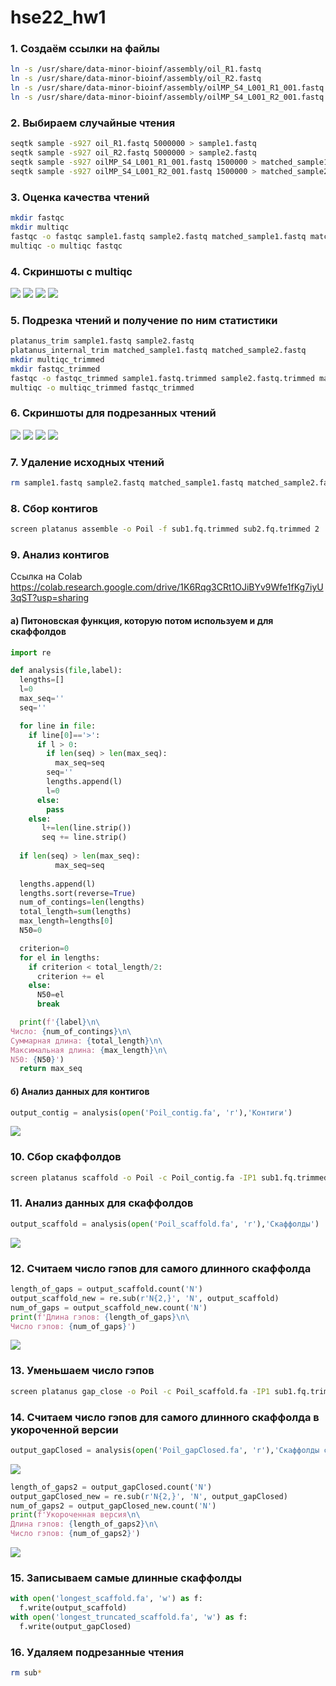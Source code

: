 # hse22_hw1

### 1. Создаём ссылки на файлы

```bash
ln -s /usr/share/data-minor-bioinf/assembly/oil_R1.fastq
ln -s /usr/share/data-minor-bioinf/assembly/oil_R2.fastq
ln -s /usr/share/data-minor-bioinf/assembly/oilMP_S4_L001_R1_001.fastq
ln -s /usr/share/data-minor-bioinf/assembly/oilMP_S4_L001_R2_001.fastq
```

### 2. Выбираем случайные чтения

```bash
seqtk sample -s927 oil_R1.fastq 5000000 > sample1.fastq
seqtk sample -s927 oil_R2.fastq 5000000 > sample2.fastq
seqtk sample -s927 oilMP_S4_L001_R1_001.fastq 1500000 > matched_sample1.fastq
seqtk sample -s927 oilMP_S4_L001_R2_001.fastq 1500000 > matched_sample2.fastq
```

### 3. Оценка качества чтений

```bash
mkdir fastqc
mkdir multiqc
fastqc -o fastqc sample1.fastq sample2.fastq matched_sample1.fastq matched_sample2.fastq
multiqc -o multiqc fastqc
```
### 4. Скриншоты с multiqc
![](https://github.com/KirillMatirko/hse22_hw1/blob/main/pics/gen_stat.png)
![](https://github.com/KirillMatirko/hse22_hw1/blob/main/pics/seq_counts.png)
![](https://github.com/KirillMatirko/hse22_hw1/blob/main/pics/mean_scores.png)
![](https://github.com/KirillMatirko/hse22_hw1/blob/main/pics/per_seq_scores.png)

### 5. Подрезка чтений и получение по ним статистики

```bash
platanus_trim sample1.fastq sample2.fastq
platanus_internal_trim matched_sample1.fastq matched_sample2.fastq
mkdir multiqc_trimmed
mkdir fastqc_trimmed
fastqc -o fastqc_trimmed sample1.fastq.trimmed sample2.fastq.trimmed matched_sample1.fastq.int_trimmed matched_sample2.fastq.int_trimmed
multiqc -o multiqc_trimmed fastqc_trimmed
```

### 6. Скриншоты для подрезанных чтений

![](https://github.com/KirillMatirko/hse22_hw1/blob/main/pics/gen_stat_trimmed.png)
![](https://github.com/KirillMatirko/hse22_hw1/blob/main/pics/seq_counts_trimmed.png)
![](https://github.com/KirillMatirko/hse22_hw1/blob/main/pics/mean_scores_trimmed.png)
![](https://github.com/KirillMatirko/hse22_hw1/blob/main/pics/per_seq_scores_trimmed.png)

### 7. Удаление исходных чтений

```bash
rm sample1.fastq sample2.fastq matched_sample1.fastq matched_sample2.fastq
```

### 8. Сбор контигов

```bash
screen platanus assemble -o Poil -f sub1.fq.trimmed sub2.fq.trimmed 2
```

### 9. Анализ контигов

Ссылка на Colab https://colab.research.google.com/drive/1K6Rqg3CRt1OJiBYv9Wfe1fKg7iyU3qST?usp=sharing

#### a) Питоновская функция, которую потом используем и для скаффолдов

```python
import re

def analysis(file,label):
  lengths=[]
  l=0
  max_seq=''
  seq=''

  for line in file:
    if line[0]=='>':
      if l > 0:
        if len(seq) > len(max_seq):
          max_seq=seq
        seq=''
        lengths.append(l)
        l=0
      else:
        pass
    else:
       l+=len(line.strip())
       seq += line.strip()
  
  if len(seq) > len(max_seq):
          max_seq=seq
  
  lengths.append(l)
  lengths.sort(reverse=True)
  num_of_contings=len(lengths)
  total_length=sum(lengths)
  max_length=lengths[0]
  N50=0

  criterion=0
  for el in lengths:
    if criterion < total_length/2:
      criterion += el
    else:
      N50=el
      break

  print(f'{label}\n\
Число: {num_of_contings}\n\
Суммарная длина: {total_length}\n\
Максимальная длина: {max_length}\n\
N50: {N50}')
  return max_seq
```

#### б) Анализ данных для контигов

```python
output_contig = analysis(open('Poil_contig.fa', 'r'),'Контиги')
```
![](https://github.com/KirillMatirko/hse22_hw1/blob/main/pics/contig_analysis.png)

### 10. Сбор скаффолдов

```bash
screen platanus scaffold -o Poil -c Poil_contig.fa -IP1 sub1.fq.trimmed sub2.fq.trimmed -OP2 subMP1.fq.trimmed subMP2.fq.trimmed 2
```
### 11. Анализ данных для скаффолдов

```python
output_scaffold = analysis(open('Poil_scaffold.fa', 'r'),'Скаффолды')
```
![](https://github.com/KirillMatirko/hse22_hw1/blob/main/pics/scaffold_analysis.png)

### 12. Считаем число гэпов для самого длинного скаффолда

```python
length_of_gaps = output_scaffold.count('N')
output_scaffold_new = re.sub(r'N{2,}', 'N', output_scaffold)
num_of_gaps = output_scaffold_new.count('N')
print(f'Длина гэпов: {length_of_gaps}\n\
Число гэпов: {num_of_gaps}')
```
![](https://github.com/KirillMatirko/hse22_hw1/blob/main/pics/gaps.png)

### 13. Уменьшаем число гэпов

```bash
screen platanus gap_close -o Poil -c Poil_scaffold.fa -IP1 sub1.fq.trimmed sub2.fq.trimmed -OP2 subMP1.fq.trimmed subMP2.fq.trimmed 2
```

### 14. Считаем число гэпов для самого длинного скаффолда в укороченной версии

```python
output_gapClosed = analysis(open('Poil_gapClosed.fa', 'r'),'Скаффолды с укороченными гэпами')
```
![](https://github.com/KirillMatirko/hse22_hw1/blob/main/pics/scaffold_truncated_analysis.png)

```python
length_of_gaps2 = output_gapClosed.count('N')
output_gapClosed_new = re.sub(r'N{2,}', 'N', output_gapClosed)
num_of_gaps2 = output_gapClosed_new.count('N')
print(f'Укороченная версия\n\
Длина гэпов: {length_of_gaps2}\n\
Число гэпов: {num_of_gaps2}')
```
![](https://github.com/KirillMatirko/hse22_hw1/blob/main/pics/gaps_truncated.png)

### 15. Записываем самые длинные скаффолды

```python
with open('longest_scaffold.fa', 'w') as f:
  f.write(output_scaffold)
with open('longest_truncated_scaffold.fa', 'w') as f:
  f.write(output_gapClosed)
```

### 16. Удаляем подрезанные чтения

```bash
rm sub*
```
